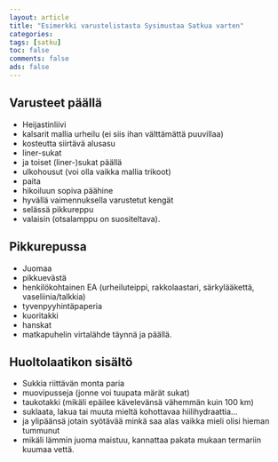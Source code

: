 ```yaml
--- 
layout: article 
title: "Esimerkki varustelistasta Sysimustaa Satkua varten" 
categories: 
tags: [satku]
toc: false 
comments: false 
ads: false 
--- 
```


Varusteet päällä
----------------

-   Heijastinliivi
-   kalsarit mallia urheilu (ei siis ihan välttämättä puuvillaa)
-   kosteutta siirtävä alusasu
-   liner-sukat
-   ja toiset (liner-)sukat päällä
-   ulkohousut (voi olla vaikka mallia trikoot)
-   paita
-   hikoiluun sopiva päähine
-   hyvällä vaimennuksella varustetut kengät
-   selässä pikkureppu
-   valaisin (otsalamppu on suositeltava).

Pikkurepussa
------------

-   Juomaa
-   pikkuevästä
-   henkilökohtainen EA (urheiluteippi, rakkolaastari, särkylääkettä,
    vaseliinia/talkkia)
-   tyvenpyyhintäpaperia
-   kuoritakki
-   hanskat
-   matkapuhelin virtalähde täynnä ja päällä.

Huoltolaatikon sisältö
----------------------

-   Sukkia riittävän monta paria
-   muovipusseja (jonne voi tuupata märät sukat)
-   taukotakki (mikäli epäilee kävelevänsä vähemmän kuin 100 km)
-   suklaata, lakua tai muuta mieltä kohottavaa hiilihydraattia...
-   ja ylipäänsä jotain syötävää minkä saa alas vaikka mieli olisi
    hieman tummunut
-   mikäli lämmin juoma maistuu, kannattaa pakata mukaan termariin
    kuumaa vettä.

